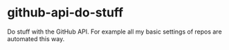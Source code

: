 # github-api-do-stuff

Do stuff with the GitHub API.
For example all my basic settings of repos are automated this way.
